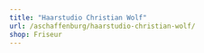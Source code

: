 ```yaml
---
title: "Haarstudio Christian Wolf"
url: /aschaffenburg/haarstudio-christian-wolf/
shop: Friseur
---
```

